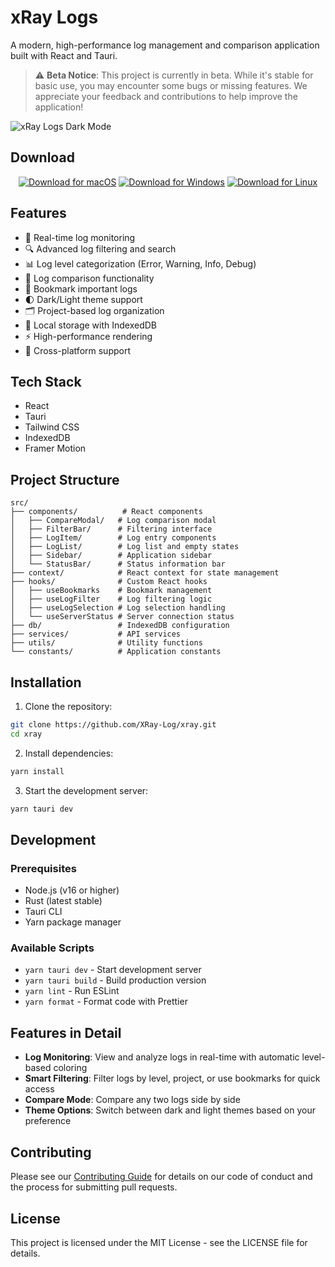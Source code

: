 # xRay Logs

A modern, high-performance log management and comparison application built with React and Tauri.

> ⚠️ **Beta Notice**: This project is currently in beta. While it's stable for basic use, you may encounter some bugs or missing features. We appreciate your feedback and contributions to help improve the application!

![xRay Logs Dark Mode](https://media.licdn.com/dms/image/v2/D4D22AQGMdhIcg6tm9g/feedshare-shrink_2048_1536/feedshare-shrink_2048_1536/0/1732297848909?e=1735171200&v=beta&t=k_kukR_drXE7j-rg7v36_UzsoHi10FFZKnctdOVfItc)

## Download

<div align="center">

[![Download for macOS](https://img.shields.io/badge/Download_for_macOS-000000?style=for-the-badge&logo=apple&logoColor=white)](https://github.com/XRay-Log/xray/releases/latest/download/xRay.dmg)
[![Download for Windows](https://img.shields.io/badge/Download_for_Windows-0078D6?style=for-the-badge&logo=windows&logoColor=white)](https://github.com/XRay-Log/xray/releases/latest/download/xRay_x64.msi)
[![Download for Linux](https://img.shields.io/badge/Download_for_Linux-FCC624?style=for-the-badge&logo=linux&logoColor=black)](https://github.com/XRay-Log/xray/releases/latest/download/xray.AppImage)

</div>

## Features

- 🚀 Real-time log monitoring
- 🔍 Advanced log filtering and search
- 📊 Log level categorization (Error, Warning, Info, Debug)
- 🔄 Log comparison functionality
- 🔖 Bookmark important logs
- 🌓 Dark/Light theme support
- 🗂️ Project-based log organization
- 💾 Local storage with IndexedDB
- ⚡ High-performance rendering
- 🎯 Cross-platform support

## Tech Stack

- React
- Tauri
- Tailwind CSS
- IndexedDB
- Framer Motion

## Project Structure

```
src/
├── components/          # React components
│   ├── CompareModal/   # Log comparison modal
│   ├── FilterBar/      # Filtering interface
│   ├── LogItem/        # Log entry components
│   ├── LogList/        # Log list and empty states
│   ├── Sidebar/        # Application sidebar
│   └── StatusBar/      # Status information bar
├── context/            # React context for state management
├── hooks/              # Custom React hooks
│   ├── useBookmarks    # Bookmark management
│   ├── useLogFilter    # Log filtering logic
│   ├── useLogSelection # Log selection handling
│   └── useServerStatus # Server connection status
├── db/                 # IndexedDB configuration
├── services/           # API services
├── utils/              # Utility functions
└── constants/          # Application constants
```

## Installation

1. Clone the repository:
```bash
git clone https://github.com/XRay-Log/xray.git
cd xray
```

2. Install dependencies:
```bash
yarn install
```

3. Start the development server:
```bash
yarn tauri dev
```

## Development

### Prerequisites

- Node.js (v16 or higher)
- Rust (latest stable)
- Tauri CLI
- Yarn package manager

### Available Scripts

- `yarn tauri dev` - Start development server
- `yarn tauri build` - Build production version
- `yarn lint` - Run ESLint
- `yarn format` - Format code with Prettier

## Features in Detail

- **Log Monitoring**: View and analyze logs in real-time with automatic level-based coloring
- **Smart Filtering**: Filter logs by level, project, or use bookmarks for quick access
- **Compare Mode**: Compare any two logs side by side
- **Theme Options**: Switch between dark and light themes based on your preference

## Contributing

Please see our [Contributing Guide](./CONTRIBUTING.md) for details on our code of conduct and the process for submitting pull requests.

## License

This project is licensed under the MIT License - see the LICENSE file for details.